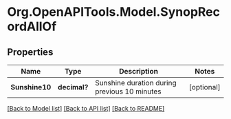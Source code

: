 # Org.OpenAPITools.Model.SynopRecordAllOf

## Properties

Name | Type | Description | Notes
------------ | ------------- | ------------- | -------------
**Sunshine10** | **decimal?** | Sunshine duration during previous 10 minutes | [optional] 

[[Back to Model list]](../README.md#documentation-for-models) [[Back to API list]](../README.md#documentation-for-api-endpoints) [[Back to README]](../README.md)

